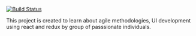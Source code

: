 [![Build Status](https://travis-ci.com/Tw-Bootcamp-Avengers/cricket-scorer-app.svg?branch=master)](https://travis-ci.com/Tw-Bootcamp-Avengers/cricket-scorer-app)

This project is created to learn about agile methodologies, UI development using react and redux by group of passsionate individuals.